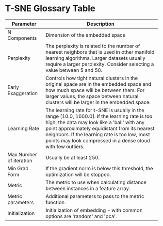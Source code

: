 # T-SNE Glossary Table

| Parameter | Description |
| --- | --- |
| N Components | Dimension of the embedded space |
| Perplexity | The perplexity is related to the number of nearest neighbors that is used in other manifold learning algorithms. Larger datasets usually require a larger perplexity. Consider selecting a value between 5 and 50. |
| Early Exaggeration | Controls how tight natural clusters in the original space are in the embedded space and how much space will be between them. For larger values, the space between natural clusters will be larger in the embedded space. |
| Learning Rate | The learning rate for t-SNE is usually in the range [10.0, 1000.0]. If the learning rate is too high, the data may look like a 'ball' with any point approximately equidistant from its nearest neighbors. If the learning rate is too low, most points may look compressed in a dense cloud with few outliers. |
| Max Number of iteration | Usually be at least 250. |
| Min Grad Form | If the gradient norm is below this threshold, the optimization will be stopped. |
| Metric | The metric to use when calculating distance between instances in a feature array. |
| Metric parameters | Additional parameters to pass to the metric function. |
| Initialization | Initialization of embedding - with common options are 'random' and 'pca'. |
